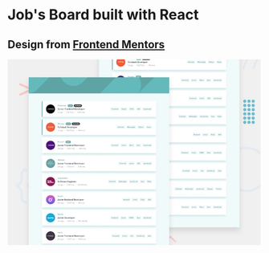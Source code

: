 # Job's Board built with React
## Design from [Frontend Mentors](https://www.frontendmentor.io)

![Design preview for the Job Listings coding challenge](./src/desktop-preview.jpg)

